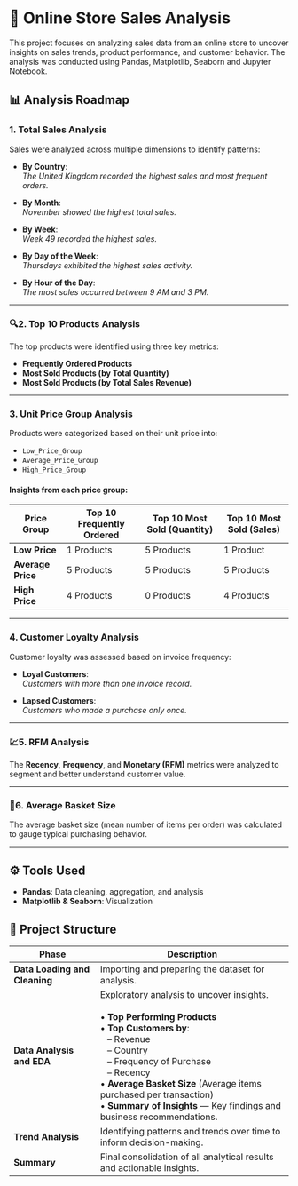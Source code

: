# 🏪 Online Store Sales Analysis

This project focuses on analyzing sales data from an online store to uncover insights on sales trends, product performance, and customer behavior. The analysis was conducted using Pandas, Matplotlib, Seaborn and Jupyter Notebook.

## 📊 Analysis Roadmap

### 1. Total Sales Analysis

Sales were analyzed across multiple dimensions to identify patterns:

- **By Country**:  
  *The United Kingdom recorded the highest sales and most frequent orders.*

- **By Month**:  
  *November showed the highest total sales.*

- **By Week**:  
  *Week 49 recorded the highest sales.*

- **By Day of the Week**:  
  *Thursdays exhibited the highest sales activity.*

- **By Hour of the Day**:  
  *The most sales occurred between 9 AM and 3 PM.*

---

### 🔍2. Top 10 Products Analysis

The top products were identified using three key metrics:

- **Frequently Ordered Products**
- **Most Sold Products (by Total Quantity)**
- **Most Sold Products (by Total Sales Revenue)**

---

### 3. Unit Price Group Analysis

Products were categorized based on their unit price into:

- `Low_Price_Group`
- `Average_Price_Group`
- `High_Price_Group`

#### Insights from each price group:

| Price Group       | Top 10 Frequently Ordered | Top 10 Most Sold (Quantity) | Top 10 Most Sold (Sales) |
|-------------------|---------------------------|-----------------------------|--------------------------|
| **Low Price**     | 1 Products                | 5 Products                  | 1 Product                |
| **Average Price** | 5 Products                | 5 Products                  | 5 Products               |
| **High Price**    | 4 Products                | 0 Products                  | 4 Products               |

---

### 4. Customer Loyalty Analysis

Customer loyalty was assessed based on invoice frequency:

- **Loyal Customers**:  
  *Customers with more than one invoice record.*

- **Lapsed Customers**:  
  *Customers who made a purchase only once.*

---

### 💹5. RFM Analysis

The **Recency**, **Frequency**, and **Monetary (RFM)** metrics were analyzed to segment and better understand customer value.

---

### 🛒6. Average Basket Size

The average basket size (mean number of items per order) was calculated to gauge typical purchasing behavior.

---

## ⚙️ Tools Used

- **Pandas**: Data cleaning, aggregation, and analysis  
- **Matplotlib & Seaborn**: Visualization

## 📂 Project Structure

| Phase                               | Description |
|-------------------------------------|-------------|
| **Data Loading and Cleaning**       | Importing and preparing the dataset for analysis. |
| **Data Analysis and EDA**           | Exploratory analysis to uncover insights. <br><br>• **Top Performing Products** <br>• **Top Customers by**: <br>&nbsp;&nbsp;&nbsp;– Revenue <br>&nbsp;&nbsp;&nbsp;– Country <br>&nbsp;&nbsp;&nbsp;– Frequency of Purchase <br>&nbsp;&nbsp;&nbsp;– Recency <br>• **Average Basket Size** (Average items purchased per transaction) <br>• **Summary of Insights** — Key findings and business recommendations. |
| **Trend Analysis**                  | Identifying patterns and trends over time to inform decision-making. |
| **Summary**                         | Final consolidation of all analytical results and actionable insights. |
